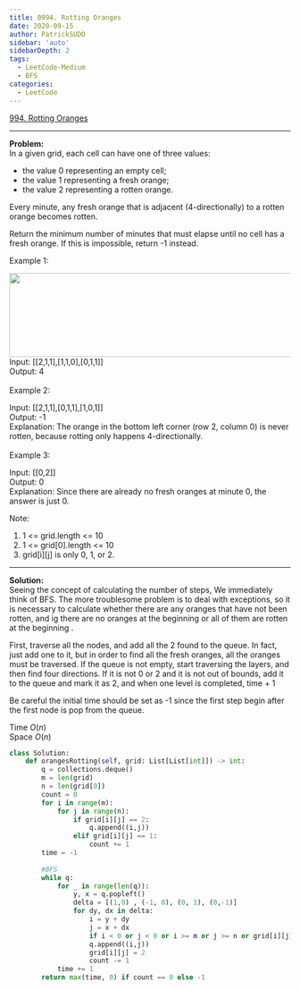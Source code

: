 ```yaml
---
title: 0994. Rotting Oranges
date: 2020-09-15
author: PatrickSUDO
sidebar: 'auto'
sidebarDepth: 2
tags: 
  - LeetCode-Medium
  - BFS
categories:
  - LeetCode
---
```

[994. Rotting Oranges](https://leetcode.com/problems/rotting-oranges/)

---
**Problem:** <br/>
In a given grid, each cell can have one of three values:

- the value 0 representing an empty cell;
- the value 1 representing a fresh orange;
- the value 2 representing a rotten orange.

Every minute, any fresh orange that is adjacent (4-directionally) to a rotten orange becomes rotten.

Return the minimum number of minutes that must elapse until no cell has a fresh orange.  If this is impossible, return -1 instead.

Example 1:

<img alt="" src="https://assets.leetcode.com/uploads/2019/02/16/oranges.png" style="width: 712px; height: 150px;">
Input: [[2,1,1],[1,1,0],[0,1,1]]</br>
Output: 4 </br></br>
Example 2:

Input: [[2,1,1],[0,1,1],[1,0,1]]</br>
Output: -1</br>
Explanation:  The orange in the bottom left corner (row 2, column 0) is never rotten, because rotting only happens 4-directionally.</br></br>
Example 3:

Input: [[0,2]]</br>
Output: 0</br>
Explanation:  Since there are already no fresh oranges at minute 0, the answer is just 0.
 

Note:

1. 1 <= grid.length <= 10
2. 1 <= grid[0].length <= 10
3. grid[i][j] is only 0, 1, or 2.

---
**Solution:** <br/>
Seeing the concept of calculating the number of steps, We immediately think of BFS. The more troublesome problem is to deal with exceptions, so it is necessary to calculate whether there are any oranges that have not been rotten, and ig there are no oranges at the beginning or all of them are rotten at the beginning .

First, traverse all the nodes, and add all the 2 found to the queue. In fact, just add one to it, but in order to find all the fresh oranges, all the oranges must be traversed. If the queue is not empty, start traversing the layers, and then find four directions. If it is not 0 or 2 and it is not out of bounds, add it to the queue and mark it as 2, and when one level is completed, time + 1

Be careful the initial time should be set as -1 since the first step begin after the first node is pop from the queue.

Time $O(n)$ </br>
Space $O(n)$


```python
class Solution:
    def orangesRotting(self, grid: List[List[int]]) -> int:
        q = collections.deque()
        m = len(grid)
        n = len(grid[0])
        count = 0
        for i in range(m):
            for j in range(n):
                if grid[i][j] == 2:
                    q.append((i,j))
                elif grid[i][j] == 1:
                    count += 1
        time = -1 
        
        #BFS
        while q:
            for _ in range(len(q)):
                y, x = q.popleft()
                delta = [(1,0) , (-1, 0), (0, 1), (0,-1)]
                for dy, dx in delta:
                    i = y + dy
                    j = x + dx
                    if i < 0 or j < 0 or i >= m or j >= n or grid[i][j] == 0 or grid[i][j] == 2: continue 
                    q.append((i,j))
                    grid[i][j] = 2
                    count -= 1
            time += 1
        return max(time, 0) if count == 0 else -1
```
